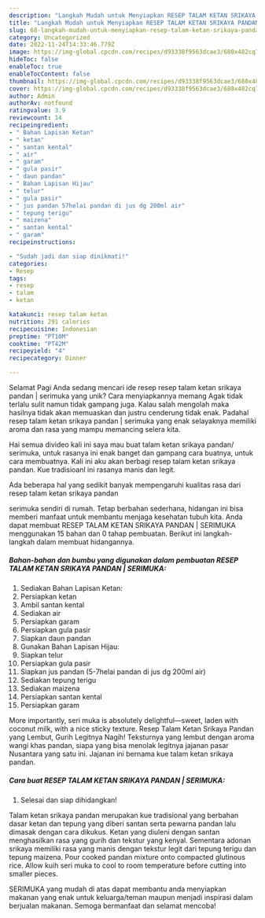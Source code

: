 ```yaml
---
description: "Langkah Mudah untuk Menyiapkan RESEP TALAM KETAN SRIKAYA PANDAN | SERIMUKA yang Lezat, Lezat"
title: "Langkah Mudah untuk Menyiapkan RESEP TALAM KETAN SRIKAYA PANDAN | SERIMUKA yang Lezat, Lezat"
slug: 68-langkah-mudah-untuk-menyiapkan-resep-talam-ketan-srikaya-pandan-serimuka-yang-lezat-lezat
category: Uncategorized
date: 2022-11-24T14:33:46.779Z
image: https://img-global.cpcdn.com/recipes/d93338f9563dcae3/680x482cq70/resep-talam-ketan-srikaya-pandan-serimuka-foto-resep-utama.jpg
hideToc: false
enableToc: true
enableTocContent: false
thumbnail: https://img-global.cpcdn.com/recipes/d93338f9563dcae3/680x482cq70/resep-talam-ketan-srikaya-pandan-serimuka-foto-resep-utama.jpg
cover: https://img-global.cpcdn.com/recipes/d93338f9563dcae3/680x482cq70/resep-talam-ketan-srikaya-pandan-serimuka-foto-resep-utama.jpg
author: Admin
authorAv: notfound
ratingvalue: 3.9
reviewcount: 14
recipeingredient:
- " Bahan Lapisan Ketan"
- " ketan"
- " santan kental"
- " air"
- " garam"
- " gula pasir"
- " daun pandan"
- " Bahan Lapisan Hijau"
- " telur"
- " gula pasir"
- " jus pandan 57helai pandan di jus dg 200ml air"
- " tepung terigu"
- " maizena"
- " santan kental"
- " garam"
recipeinstructions:

- "Sudah jadi dan siap dinikmati!"
categories:
- Resep
tags:
- resep
- talam
- ketan

katakunci: resep talam ketan 
nutrition: 291 calories
recipecuisine: Indonesian
preptime: "PT10M"
cooktime: "PT42M"
recipeyield: "4"
recipecategory: Dinner

---
```



Selamat Pagi Anda sedang mencari ide resep resep talam ketan srikaya pandan | serimuka yang unik? Cara menyiapkannya memang Agak tidak terlalu sulit namun tidak gampang juga. Kalau salah mengolah maka hasilnya tidak akan memuaskan dan justru cenderung tidak enak. Padahal resep talam ketan srikaya pandan | serimuka yang enak selayaknya memiliki aroma dan rasa yang mampu memancing selera kita.


Hai semua divideo kali ini saya mau buat talam ketan srikaya pandan/ serimuka, untuk rasanya ini enak banget dan gampang cara buatnya, untuk cara membuatnya. Kali ini aku akan berbagi resep talam ketan srikaya pandan. Kue tradisioanl ini rasanya manis dan legit.

Ada beberapa hal yang sedikit banyak mempengaruhi kualitas rasa dari resep talam ketan srikaya pandan 

 serimuka sendiri di rumah. Tetap berbahan sederhana, hidangan ini bisa memberi manfaat untuk membantu menjaga kesehatan tubuh kita. Anda dapat membuat RESEP TALAM KETAN SRIKAYA PANDAN | SERIMUKA menggunakan 15 bahan dan 0 tahap pembuatan. Berikut ini langkah-langkah dalam membuat hidangannya.

<!--inarticleads1-->

##### Bahan-bahan dan bumbu yang digunakan dalam pembuatan RESEP TALAM KETAN SRIKAYA PANDAN | SERIMUKA:

1. Sediakan  Bahan Lapisan Ketan:
1. Persiapkan  ketan
1. Ambil  santan kental
1. Sediakan  air
1. Persiapkan  garam
1. Persiapkan  gula pasir
1. Siapkan  daun pandan
1. Gunakan  Bahan Lapisan Hijau:
1. Siapkan  telur
1. Persiapkan  gula pasir
1. Siapkan  jus pandan (5-7helai pandan di jus dg 200ml air)
1. Sediakan  tepung terigu
1. Sediakan  maizena
1. Persiapkan  santan kental
1. Persiapkan  garam


More importantly, seri muka is absolutely delightful—sweet, laden with coconut milk, with a nice sticky texture. Resep Talam Ketan Srikaya Pandan yang Lembut, Gurih Legitnya Nagih! Teksturnya yang lembut dengan aroma wangi khas pandan, siapa yang bisa menolak legitnya jajanan pasar Nusantara yang satu ini. Jajanan ini bernama kue talam ketan srikaya pandan. 

<!--inarticleads2-->

##### Cara buat RESEP TALAM KETAN SRIKAYA PANDAN | SERIMUKA:


1. Selesai dan siap dihidangkan!

Talam ketan srikaya pandan merupakan kue tradisional yang berbahan dasar ketan dan tepung yang diberi santan serta pewarna pandan lalu dimasak dengan cara dikukus. Ketan yang diuleni dengan santan menghasilkan rasa yang gurih dan tekstur yang kenyal. Sementara adonan srikaya memiliki rasa yang manis dengan tekstur legit dari tepung terigu dan tepung maizena. Pour cooked pandan mixture onto compacted glutinous rice. Allow kuih seri muka to cool to room temperature before cutting into smaller pieces. 

 SERIMUKA yang mudah di atas dapat membantu anda menyiapkan makanan yang enak untuk keluarga/teman maupun menjadi inspirasi dalam berjualan makanan. Semoga bermanfaat dan selamat mencoba!
